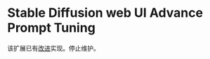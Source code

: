 # Stable Diffusion web UI Advance Prompt Tuning

该扩展已有[改进](https://github.com/7eu7d7/DreamArtist-sd-webui-extension)实现。停止维护。
